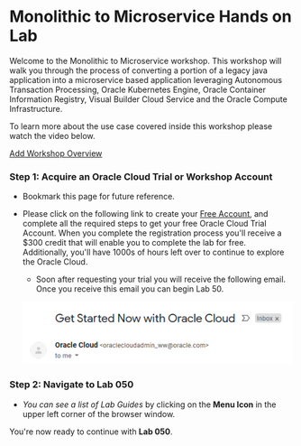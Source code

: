 # Monolithic to Microservice Hands on Lab

Welcome to the Monolithic to Microservice workshop. This workshop will walk you through the process of converting a portion of a legacy java application into a microservice based application leveraging Autonomous Transaction Processing, Oracle Kubernetes Engine, Oracle Container Information Registry, Visual Builder Cloud Service and the Oracle Compute Infrastructure.

To learn more about the use case covered inside this workshop please watch the video below.

<a href="https://youtu.be/" target="_video">Add Workshop Overview</a>

### **Step 1**: Acquire an Oracle Cloud Trial or Workshop Account

- Bookmark this page for future reference.

- Please click on the following link to create your <a href="link.to.the.trial.signup.page" target="_trial_">Free Account</a>, and complete all the required steps to get your free Oracle Cloud Trial Account. When you complete the registration process you'll receive a $300 credit that will enable you to complete the lab for free.  Additionally, you'll have 1000s of hours left over to continue to explore the Oracle Cloud.

  - Soon after requesting your trial you will receive the following email. Once you receive this email you can begin Lab 50.

  ![](images/getstartednow.png)

### **Step 2**: Navigate to Lab 050

- _You can see a list of Lab Guides_ by clicking on the **Menu Icon** in the upper left corner of the browser window.

You're now ready to continue with **Lab 050**.
